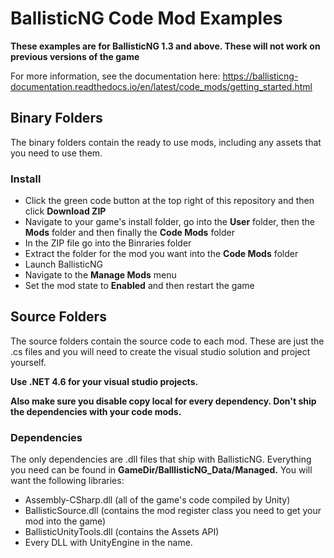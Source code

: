# BallisticNG Code Mod Examples
**These examples are for BallisticNG 1.3 and above. These will not work on previous versions of the game**

For more information, see the documentation here: https://ballisticng-documentation.readthedocs.io/en/latest/code_mods/getting_started.html

## Binary Folders
The binary folders contain the ready to use mods, including any assets that you need to use them.

### Install
* Click the green code button at the top right of this repository and then click **Download ZIP**
* Navigate to your game's install folder, go into the **User** folder, then the **Mods** folder and then finally the **Code Mods** folder
* In the ZIP file go into the Binraries folder
* Extract the folder for the mod you want into the **Code Mods** folder
* Launch BallisticNG
* Navigate to the **Manage Mods** menu
* Set the mod state to **Enabled** and then restart the game

## Source Folders
The source folders contain the source code to each mod. These are just the .cs files and you will need to create the visual studio solution and project yourself.

**Use .NET 4.6 for your visual studio projects.**

**Also make sure you disable copy local for every dependency. Don't ship the dependencies with your code mods.**

### Dependencies
The only dependencies are .dll files that ship with BallisticNG. Everything you need can be found in **GameDir/BalllisticNG_Data/Managed.** You will want the following libraries:

* Assembly-CSharp.dll (all of the game's code compiled by Unity)
* BallisticSource.dll (contains the mod register class you need to get your mod into the game)
* BallisticUnityTools.dll (contains the Assets API)
* Every DLL with UnityEngine in the name.
